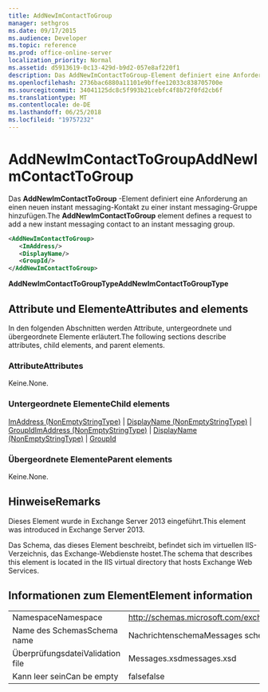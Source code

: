 ```yaml
---
title: AddNewImContactToGroup
manager: sethgros
ms.date: 09/17/2015
ms.audience: Developer
ms.topic: reference
ms.prod: office-online-server
localization_priority: Normal
ms.assetid: d5913619-0c13-429d-b9d2-057e8af220f1
description: Das AddNewImContactToGroup-Element definiert eine Anforderung an einen neuen instant messaging-Kontakt zu einer instant messaging-Gruppe hinzufügen.
ms.openlocfilehash: 2736bac6880a11101e9bffee12033c838705700e
ms.sourcegitcommit: 34041125dc8c5f993b21cebfc4f8b72f0fd2cb6f
ms.translationtype: MT
ms.contentlocale: de-DE
ms.lasthandoff: 06/25/2018
ms.locfileid: "19757232"
---
```

# <a name="addnewimcontacttogroup"></a><span data-ttu-id="b7eb1-103">AddNewImContactToGroup</span><span class="sxs-lookup"><span data-stu-id="b7eb1-103">AddNewImContactToGroup</span></span>

<span data-ttu-id="b7eb1-104">Das **AddNewImContactToGroup** -Element definiert eine Anforderung an einen neuen instant messaging-Kontakt zu einer instant messaging-Gruppe hinzufügen.</span><span class="sxs-lookup"><span data-stu-id="b7eb1-104">The **AddNewImContactToGroup** element defines a request to add a new instant messaging contact to an instant messaging group.</span></span> 
  
```XML
<AddNewImContactToGroup>
   <ImAddress/>
   <DisplayName/>
   <GroupId/>
</AddNewImContactToGroup>
```

 <span data-ttu-id="b7eb1-105">**AddNewImContactToGroupType**</span><span class="sxs-lookup"><span data-stu-id="b7eb1-105">**AddNewImContactToGroupType**</span></span>
## <a name="attributes-and-elements"></a><span data-ttu-id="b7eb1-106">Attribute und Elemente</span><span class="sxs-lookup"><span data-stu-id="b7eb1-106">Attributes and elements</span></span>

<span data-ttu-id="b7eb1-107">In den folgenden Abschnitten werden Attribute, untergeordnete und übergeordnete Elemente erläutert.</span><span class="sxs-lookup"><span data-stu-id="b7eb1-107">The following sections describe attributes, child elements, and parent elements.</span></span>
  
### <a name="attributes"></a><span data-ttu-id="b7eb1-108">Attribute</span><span class="sxs-lookup"><span data-stu-id="b7eb1-108">Attributes</span></span>

<span data-ttu-id="b7eb1-109">Keine.</span><span class="sxs-lookup"><span data-stu-id="b7eb1-109">None.</span></span>
  
### <a name="child-elements"></a><span data-ttu-id="b7eb1-110">Untergeordnete Elemente</span><span class="sxs-lookup"><span data-stu-id="b7eb1-110">Child elements</span></span>

<span data-ttu-id="b7eb1-111">[ImAddress (NonEmptyStringType)](imaddress-nonemptystringtype.md) | [DisplayName (NonEmptyStringType)](displayname-nonemptystringtype.md) | [GroupId](groupid.md)</span><span class="sxs-lookup"><span data-stu-id="b7eb1-111">[ImAddress (NonEmptyStringType)](imaddress-nonemptystringtype.md) | [DisplayName (NonEmptyStringType)](displayname-nonemptystringtype.md) | [GroupId](groupid.md)</span></span>
  
### <a name="parent-elements"></a><span data-ttu-id="b7eb1-112">Übergeordnete Elemente</span><span class="sxs-lookup"><span data-stu-id="b7eb1-112">Parent elements</span></span>

<span data-ttu-id="b7eb1-113">Keine.</span><span class="sxs-lookup"><span data-stu-id="b7eb1-113">None.</span></span>
  
## <a name="remarks"></a><span data-ttu-id="b7eb1-114">Hinweise</span><span class="sxs-lookup"><span data-stu-id="b7eb1-114">Remarks</span></span>

<span data-ttu-id="b7eb1-115">Dieses Element wurde in Exchange Server 2013 eingeführt.</span><span class="sxs-lookup"><span data-stu-id="b7eb1-115">This element was introduced in Exchange Server 2013.</span></span>
  
<span data-ttu-id="b7eb1-116">Das Schema, das dieses Element beschreibt, befindet sich im virtuellen IIS-Verzeichnis, das Exchange-Webdienste hostet.</span><span class="sxs-lookup"><span data-stu-id="b7eb1-116">The schema that describes this element is located in the IIS virtual directory that hosts Exchange Web Services.</span></span>
  
## <a name="element-information"></a><span data-ttu-id="b7eb1-117">Informationen zum Element</span><span class="sxs-lookup"><span data-stu-id="b7eb1-117">Element information</span></span>

|||
|:-----|:-----|
|<span data-ttu-id="b7eb1-118">Namespace</span><span class="sxs-lookup"><span data-stu-id="b7eb1-118">Namespace</span></span>  <br/> |http://schemas.microsoft.com/exchange/services/2006/messages  <br/> |
|<span data-ttu-id="b7eb1-119">Name des Schemas</span><span class="sxs-lookup"><span data-stu-id="b7eb1-119">Schema name</span></span>  <br/> |<span data-ttu-id="b7eb1-120">Nachrichtenschema</span><span class="sxs-lookup"><span data-stu-id="b7eb1-120">Messages schema</span></span>  <br/> |
|<span data-ttu-id="b7eb1-121">Überprüfungsdatei</span><span class="sxs-lookup"><span data-stu-id="b7eb1-121">Validation file</span></span>  <br/> |<span data-ttu-id="b7eb1-122">Messages.xsd</span><span class="sxs-lookup"><span data-stu-id="b7eb1-122">messages.xsd</span></span>  <br/> |
|<span data-ttu-id="b7eb1-123">Kann leer sein</span><span class="sxs-lookup"><span data-stu-id="b7eb1-123">Can be empty</span></span>  <br/> |<span data-ttu-id="b7eb1-124">false</span><span class="sxs-lookup"><span data-stu-id="b7eb1-124">false</span></span>  <br/> |
   

